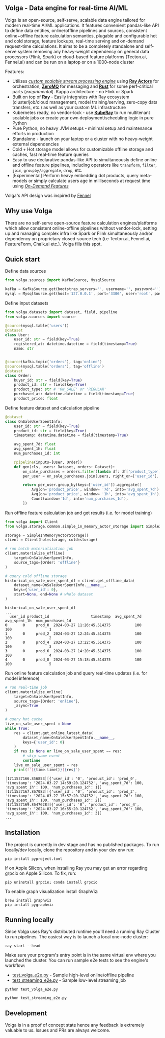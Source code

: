 ## Volga - Data engine for real-time AI/ML

Volga is an open-source, self-serve, scalable data engine tailored for modern real-time AI/ML applications.
It features convenient pandas-like API to define data entities, online/offline pipelines and sources, 
consistent online+offline feature calculation semantics, plugable and configurable hot and cold storage, feature lookups, 
real-time serving and on-demand request-time calculations.
It aims to be a completely standalone and self-serve system removing any heavy-weight dependency on general data processors (Flink, Spark) 
or cloud-based feature platforms (Tecton.ai, Fennel.ai) and can be run on a laptop or on a 1000-node cluster

Features:

- Utilizes *[custom scalable stream processing engine](https://github.com/anovv/volga/blob/master/volga/streaming/runtime/master/test/test_streaming_e2e.py)* using **[Ray Actors](https://docs.ray.io/en/latest/ray-core/actors.html)** for orchestration, 
**[ZeroMQ](https://zeromq.org/)** for messaging and **[Rust](https://www.rust-lang.org/)** for some perf-critical parts (*exeprimental*). 
Kappa architecture - no Flink or Spark
- Built on top of **[Ray](https://github.com/ray-project/ray)** - Easily integrates with Ray ecosystem 
(cluster/job/cloud management, model training/serving, zero-copy data transfers, etc.) as well as your custom ML infrastructure
- Kubernetes ready, no vendor-lock - use **[KubeRay](https://github.com/ray-project/kuberay)** to run multitenant scalable jobs or create your own deployment/scheduling logic in pure Python
- Pure Python, no heavy JVM setups - minimal setup and maintenance efforts in production
- Standalone - launch on your laptop or a cluster with no heavy-weight external dependencies
- Cold + Hot storage model allows for customizable offline storage and caches, fast real-time feature queries
- Easy to use declarative pandas-like API to simultaneously define online and offline feature pipelines, including 
operators like ```transform```, ```filter```, ```join```, ```groupby/aggregate```, ```drop```, etc.
- [Experimental] Perform heavy embedding dot products, query meta-models or simply calculate users age in milliseconds at request time
 using *[On-Demand Features]()*

Volga's API design was inspired by [Fennel](https://fennel.ai/docs/concepts/introduction)

## Why use Volga

There are no self-serve open-source feature calculation engines/platforms which allow consistent online-offline pipelines without vendor-lock,
setting up and managing complex infra like Spark or Flink simultaneously and/or dependency on proprietary closed-source tech 
(i.e Tecton.ai, Fennel.ai, FeatureForm, Chalk.ai etc.). Volga fills this spot.

## Quick start

Define data sources

```python
from volga.sources import KafkaSource, MysqlSource

kafka = KafkaSource.get(bootstrap_servers='', username='', password='')
mysql = MysqlSource.get(host='127.0.0.1', port='3306', user='root', password='', database='db')

```

Define input datasets

```python
from volga.datasets import dataset, field, pipeline
from volga.sources import source

@source(mysql.table('users'))
@dataset
class User:
    user_id: str = field(key=True)
    registered_at: datetime.datetime = field(timestamp=True)
    name: str


@source(kafka.topic('orders'), tag='online')
@source(mysql.table('orders'), tag='offline')
@dataset
class Order:
    buyer_id: str = field(key=True)
    product_id: str = field(key=True)
    product_type: str # 'ON_SALE' or 'REGULAR' 
    purchased_at: datetime.datetime = field(timestamp=True)
    product_price: float
```

Define feature dataset and calculation pipeline

```python
@dataset
class OnSaleUserSpentInfo:
    user_id: str = field(key=True)
    product_id: str = field(key=True)
    timestamp: datetime.datetime = field(timestamp=True)

    avg_spent_7d: float
    avg_spent_1h: float
    num_purchases_1d: int

    @pipeline(inputs=[User, Order])
    def gen(cls, users: Dataset, orders: Dataset):
        on_sale_purchases = orders.filter(lambda df: df['product_type'] == 'ON_SALE')       
        per_user = on_sale_purchases.join(users, right_on=['user_id'], left_on=['buyer_id'])

        return per_user.group_by(keys=['user_id']).aggregate([
            Avg(on='product_price', window= '7d', into='avg_spent_7d'),
            Avg(on='product_price', window= '1h', into='avg_spent_1h'),
            Count(window='1d', into='num_purchases_1d'),
        ])
```

Run offline feature calculation job and get results (i.e. for model training)

```python
from volga import Client
from volga.storage.common.simple_in_memory_actor_storage import SimpleInMemoryActorStorage

storage = SimpleInMemoryActorStorage()
client = Client(hot=storage, cold=storage)

# run batch materialization job
client.materialize_offline(
    target=OnSaleUserSpentInfo, 
    source_tags={Order: 'offline'}
)

# query cold offline storage
historical_on_sale_user_spent_df = client.get_offline_data(
    dataset_name=OnSaleUserSpentInfo.__name__, 
    keys={'user_id': 0}, 
    start=None, end=None # whole dataset
)
```
```
historical_on_sale_user_spent_df
...
  user_id product_id                   timestamp  avg_spent_7d  avg_spent_1h  num_purchases_1d
0       0     prod_0  2024-03-27 11:26:45.514375           100           100                 1
1       0     prod_2  2024-03-27 12:24:45.514375           100           100                 2
2       0     prod_4  2024-03-27 13:22:45.514375           100           100                 3
3       0     prod_6  2024-03-27 14:20:45.514375           100           100                 4
4       0     prod_8  2024-03-27 15:18:45.514375           100           100                 5
```


Run online feature calculation job and query real-time updates (i.e. for model inference)

```python
# run real-time job
client.materialize_online(
    target=OnSaleUserSpentInfo, 
    source_tags={Order: 'online'},
    _async=True
)

# query hot cache
live_on_sale_user_spent = None
while True:
    res = client.get_online_latest_data(
        dataset_name=OnSaleUserSpentInfo.__name__, 
        keys={'user_id': 0}
    )
    if res is None or live_on_sale_user_spent == res:
        # skip same event
        continue
    live_on_sale_user_spent = res
    print(f'[{time.time()}]{res}')
```
```
[1711537166.856853][{'user_id': '0', 'product_id': 'prod_0', 'timestamp': '2024-03-27 14:59:20.124752', 'avg_spent_7d': 100, 'avg_spent_1h': 100, 'num_purchases_1d': 1}]
[1711537167.867083][{'user_id': '0', 'product_id': 'prod_2', 'timestamp': '2024-03-27 15:57:20.124752', 'avg_spent_7d': 100, 'avg_spent_1h': 100, 'num_purchases_1d': 2}]
[1711537169.8647628][{'user_id': '0', 'product_id': 'prod_4', 'timestamp': '2024-03-27 16:55:20.124752', 'avg_spent_7d': 100, 'avg_spent_1h': 100, 'num_purchases_1d': 3}]
...
```

## Installation

The project is currently in dev stage and has no published packages.
To run locally/dev locally, clone the repository and in your dev env run:
```
pip install pyproject.toml
```

If on Apple Silicon, when installing Ray you may get an error regarding grpcio on Apple Silicon. To fix, run:
```
pip uninstall grpcio; conda install grpcio
```

To enable graph visualization install GraphViz:
```
brew install graphviz
pip install pygraphviz
```

## Running locally

Since Volga uses Ray's distributed runtime you'll need a running Ray Cluster to run pipelines. The easiest way is to launch
a local one-node cluster:
```
ray start --head
```
Make sure your program's entry point is in the same virtual env where you launched the cluster.
You can run sample e2e tests to see the engine's workflow:
- [test_volga_e2e.py](https://github.com/anovv/volga/blob/master/volga/client/test_volga_e2e.py) - Sample high-level online/offline pipeline
- [test_streaming_e2e.py](https://github.com/anovv/volga/blob/master/volga/streaming/runtime/master/test/test_streaming_e2e.py) - Sample low-level streaming job
```
python test_volga_e2e.py

python test_streaming_e2e.py
```

## Development

Volga is in a proof of concept state hence any feedback is extremely valuable to us. Issues and PRs are always welcome.
